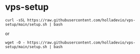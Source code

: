 # vps-setup

```shell
curl -sSL https://raw.githubusercontent.com/holladevio/vps-setup/main/setup.sh | bash
```
or
```shell
wget -O - https://raw.githubusercontent.com/holladevio/vps-setup/main/setup.sh | bash
```
